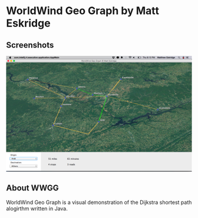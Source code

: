 # WorldWind Geo Graph by Matt Eskridge

## Screenshots

![](https://raw.githubusercontent.com/matteskridge/worldwind-geo-graph/master/meta/images/GeoGraph1.png)

## About WWGG

WorldWind Geo Graph is a visual demonstration of the Dijkstra
shortest path alogirthm written in Java.